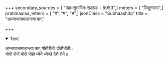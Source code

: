 +++
secondary_sources = [ "महा-सुभाषित-सङ्ग्रहः - 5053",]
meters = [ "विद्युन्माला",]
pratimaalaa_letters = [ "ष", "म", "भ",]
jsonClass = "Subhaashita"
title = "आम्नायानामाहान्त्या वाग्"

+++

<details open><summary>Text</summary>

आम्नायानामाहान्त्या वाग् गीतीरीतीः प्रीतीर्भीतीः।  
भोगो रोगो मोदो मोहो ध्येये ध्येच्छे देशे क्षेमे॥
</details>

